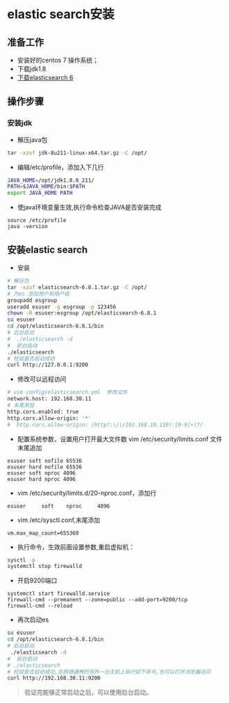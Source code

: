 # elastic search安装

## 准备工作

* 安装好的centos 7 操作系统；
* 下载jdk1.8
* [下载elasticsearch 6](https://artifacts.elastic.co/downloads/elasticsearch/elasticsearch-6.8.1.tar.gz) 


## 操作步骤

### 安装jdk 

* 解压java包

```bash
tar -xzvf jdk-8u211-linux-x64.tar.gz -C /opt/
```

* 编辑/etc/profile，添加入下几行

```bash
JAVA_HOME=/opt/jdk1.8.0_211/
PATH=$JAVA_HOME/bin:$PATH
export JAVA_HOME PATH
```

* 使java环境变量生效,执行命令检查JAVA是否安装完成   
```
source /etc/profile
java -version
```


## 安装elastic search 

* 安装 

```bash
# 解压包
tar -xzvf elasticsearch-6.8.1.tar.gz -C /opt/
# 为es 添加用户和用户组
groupadd esgroup
useradd esuser -g esgroup -p 123456
chown -R esuser:esgroup /opt/elasticsearch-6.8.1
su esuser
cd /opt/elasticsearch-6.8.1/bin
# 后台启动
#  ./elasticsearch -d  
#  前台启动
./elasticsearch
# 检验是否启动成功
curl http://127.0.0.1:9200
```

* 修改可以远程访问

```bash
# vim config/elasticsearch.yml  修改文件
network.host: 192.168.30.11
# 末尾添加
http.cors.enabled: true
http.cors.allow-origin: '*'
#  http.cors.allow-origin: /http?:\/\/192.168.10.139(:[0-9]+)?/
```

* 配置系统参数，设置用户打开最大文件数   vim /etc/security/limits.conf 文件末尾追加  
```
esuser soft nofile 65536
esuser hard nofile 65536
esuser soft nproc 4096
esuser hard nproc 4096
```
*  vim /etc/security/limits.d/20-nproc.conf，添加行 

```
esuser     soft    nproc     4096
```

* vim /etc/sysctl.conf,末尾添加

```
vm.max_map_count=655360
```

* 执行命令，生效前面设置参数,重启虚拟机： 
```bash
sysctl -p 
systemctl stop firewalld
```

* 开启9200端口 

```
systemctl start firewalld.service
firewall-cmd --premanent --zone=public --add-port=9200/tcp
firewall-cmd --reload
```


* 再次启动es  

```bash
su esuser
cd /opt/elasticsearch-6.8.1/bin
# 后台启动
 ./elasticsearch -d  
#  前台启动
# ./elasticsearch
# 检验是否启动成功,在网络通畅的另外一台主机上执行如下命令,也可以打开浏览器访问
curl http://192.168.30.11:9200
```


>  验证完能够正常启动之后，可以使用后台启动。